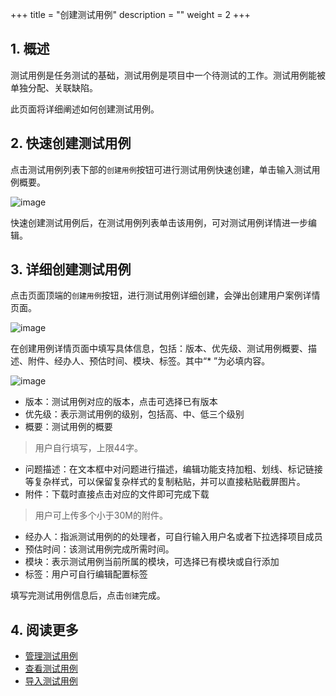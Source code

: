 +++
title = "创建测试用例"
description = ""
weight = 2
+++

## 1. 概述

测试用例是任务测试的基础，测试用例是项目中一个待测试的工作。测试用例能被单独分配、关联缺陷。

此页面将详细阐述如何创建测试用例。

## 2. 快速创建测试用例

点击测试用例列表下部的`创建用例`按钮可进行测试用例快速创建，单击输入测试用例概要。

![image](/docs/user-guide/test/store/image/IssueManage-03.png)

快速创建测试用例后，在测试用例列表单击该用例，可对测试用例详情进一步编辑。

## 3. 详细创建测试用例

点击页面顶端的`创建用例`按钮，进行测试用例详细创建，会弹出创建用户案例详情页面。

![image](/docs/user-guide/test/store/image/IssueManage-04.png)

在创建用例详情页面中填写具体信息，包括：版本、优先级、测试用例概要、描述、附件、经办人、预估时间、模块、标签。其中“* ”为必填内容。

![image](/docs/user-guide/test/store/image/IssueManage-05.png)

- 版本：测试用例对应的版本，点击可选择已有版本
- 优先级：表示测试用例的级别，包括高、中、低三个级别
- 概要：测试用例的概要
> 用户自行填写，上限44字。
- 问题描述：在文本框中对问题进行描述，编辑功能支持加粗、划线、标记链接等复杂样式，可以保留复杂样式的复制粘贴，并可以直接粘贴截屏图片。
- 附件：下载时直接点击对应的文件即可完成下载
> 用户可上传多个小于30M的附件。
- 经办人：指派测试用例的的处理者，可自行输入用户名或者下拉选择项目成员
- 预估时间：该测试用例完成所需时间。
- 模块：表示测试用例当前所属的模块，可选择已有模块或自行添加
- 标签：用户可自行编辑配置标签

填写完测试用例信息后，点击`创建`完成。


## 4. 阅读更多

- [管理测试用例](../manage)
- [查看测试用例](../create)
- [导入测试用例](../import)